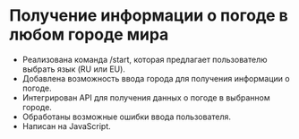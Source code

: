 
# Получение информации о погоде в любом городе мира

- Реализована команда /start, которая предлагает пользователю выбрать язык (RU или EU).
- Добавлена возможность ввода города для получения информации о погоде.
- Интегрирован API для получения данных о погоде в выбранном городе.
- Обработаны возможные ошибки ввода пользователя.
- Написан на JavaScript.
